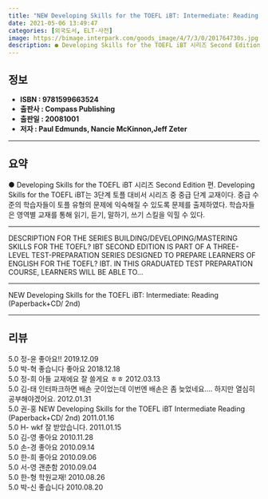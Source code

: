 ```yaml
---
title: "NEW Developing Skills for the TOEFL iBT: Intermediate: Reading (Paperback+CD/ 2nd)"
date: 2021-05-06 13:49:47
categories: [외국도서, ELT-사전]
image: https://bimage.interpark.com/goods_image/4/7/3/0/201764730s.jpg
description: ● Developing Skills for the TOEFL iBT 시리즈 Second Edition 편. Developing Skills for the TOEFL iBT는 3단계 토플 대비서 시리즈 중 중급 단계 교재이다. 중급 수준의 학습자들이 토플 유형의 문제에 익숙해질 수 있도
---
```


## **정보**

- **ISBN : 9781599663524**
- **출판사 : Compass Publishing**
- **출판일 : 20081001**
- **저자 : Paul Edmunds, Nancie McKinnon,Jeff Zeter**

------



## **요약**

●  Developing Skills for the TOEFL iBT 시리즈 Second Edition 편. Developing Skills for the TOEFL iBT는 3단계 토플 대비서 시리즈 중 중급 단계 교재이다. 중급 수준의 학습자들이 토플 유형의 문제에 익숙해질 수 있도록 문제를 출제하였다. 학습자들은 영역별 교재를 통해 읽기, 듣기, 말하기, 쓰기 스킬을 익힐 수 있다.

------

DESCRIPTION FOR THE SERIES
BUILDING/DEVELOPING/MASTERING SKILLS FOR THE TOEFL? IBT SECOND EDITION IS PART OF A THREE-LEVEL TEST-PREPARATION SERIES DESIGNED TO PREPARE LEARNERS OF ENGLISH FOR THE TOEFL? IBT. IN THIS GRADUATED TEST PREPARATION COURSE, LEARNERS WILL BE ABLE TO... 

------


NEW Developing Skills for the TOEFL iBT: Intermediate: Reading (Paperback+CD/ 2nd) 

------


## **리뷰** 

5.0 정-윤 좋아요!! 2019.12.09 <br/>5.0 박-혁 좋습니다 좋아요 2018.12.18 <br/>5.0 정-희 아들 교재에요 잘 쓸게요 ㅎㅎ 2012.03.13 <br/>5.0 김-태 인터파크하면 배손 굿이었는데 이번엔 배손은 좀 늦었네요.... 하지만 열심히 공부해야겠어요. 2012.01.31 <br/>5.0 권-홍 NEW Developing Skills for the TOEFL iBT Intermediate Reading (Paperback+CD/ 2nd) 2011.01.16 <br/>5.0 H- wkf 잘 받았습니다. 2011.01.15 <br/>5.0 김-영 좋아요 2010.11.28 <br/>5.0 손-경 좋아요 2010.09.14 <br/>5.0 한-희 좋아요  2010.09.06 <br/>5.0 서-영 괜춘함 2010.09.04 <br/>5.0 한-형 학원교재! 2010.08.26 <br/>5.0 박-신 좋습니다 2010.08.20 <br/>